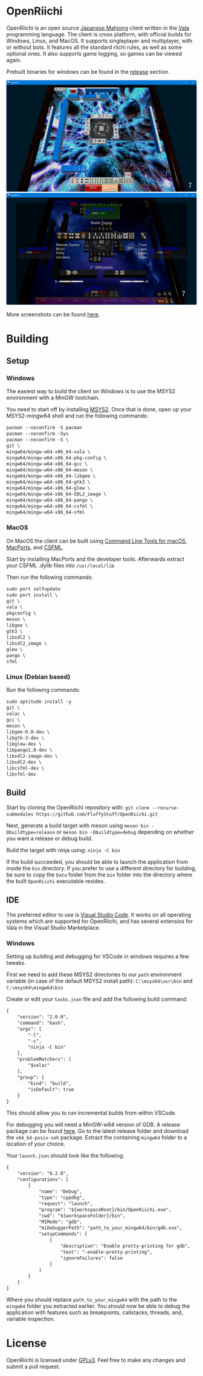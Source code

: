 # OpenRiichi

OpenRiichi is an open source [Japanese Mahjong](https://en.wikipedia.org/wiki/Japanese_Mahjong)
client written in the [Vala](https://wiki.gnome.org/Projects/Vala) programming language.
The client is cross platform, with official builds for Windows, Linux, and MacOS. It supports singleplayer and multiplayer, with or without bots.
It features all the standard riichi rules, as well as some optional ones. It also supports game logging, so games can be viewed again.

Prebuilt binaries for windows can be found in the [release](https://github.com/FluffyStuff/OpenRiichi/releases) section.

<div style="text-align:center">
<img src ="https://raw.githubusercontent.com/FluffyStuff/riichi-data/master/screenshots/screenshot1.png" />
<img src ="https://raw.githubusercontent.com/FluffyStuff/riichi-data/master/screenshots/screenshot5.png" />
</div>

More screenshots can be found [here](https://github.com/FluffyStuff/riichi-data).

# Building

## Setup

### Windows

The easiest way to build the client on Windows is to use the MSYS2 environment with a MinGW toolchain.

You need to start off by installing [MSYS2](https://msys2.github.io).
Once that is done, open up your MSYS2-mingw64 shell and run the following commands:

```
pacman --noconfirm -S pacman
pacman --noconfirm -Syu
pacman --noconfirm -S \
git \
mingw64/mingw-w64-x86_64-vala \
mingw64/mingw-w64-x86_64-pkg-config \
mingw64/mingw-w64-x86_64-gcc \
mingw64/mingw-w64-x86_64-meson \
mingw64/mingw-w64-x86_64-libgee \
mingw64/mingw-w64-x86_64-gtk3 \
mingw64/mingw-w64-x86_64-glew \
mingw64/mingw-w64-x86_64-SDL2_image \
mingw64/mingw-w64-x86_64-pango \
mingw64/mingw-w64-x86_64-csfml \
mingw64/mingw-w64-x86_64-sfml
```

### MacOS

On MacOS the client can be built using [Command Line Tools for macOS](https://developer.apple.com/download/more),
[MacPorts](https://www.macports.org/install.php), and [CSFML](http://www.sfml-dev.org/download/csfml).

Start by installing MacPorts and the developer tools. Afterwards extract your CSFML .dylib files into `/usr/local/lib`

Then run the following commands:
```
sudo port selfupdate
sudo port install \
git \
vala \
pkgconfig \
meson \
libgee \
gtk3 \
libsdl2 \
libsdl2_image \
glew \
pango \
sfml
```

### Linux (Debian based)

Run the following commands:
```
sudo aptitude install -y
git \
valac \
gcc \
meson \
libgee-0.8-dev \
libgtk-3-dev \
libglew-dev \
libpango1.0-dev \
libsdl2-image-dev \
libsdl2-dev \
libcsfml-dev \
libsfml-dev
```

## Build

Start by cloning the OpenRiichi repository with: ```git clone --recurse-submodules https://github.com/FluffyStuff/OpenRiichi.git```

Next, generate a build target with meson using `meson bin -Dbuildtype=release` or `meson bin -Dbuildtype=debug` depending on whether you want a release or debug build.

Build the target with ninja using: `ninja -C bin`

If the build succeeded, you should be able to launch the application from inside the `bin` directory.
If you prefer to use a different directory for building, be sure to copy the `Data` folder from the `bin` folder into the directory where the built `OpenRiichi` executable resides.

## IDE

The preferred editor to use is [Visual Studio Code](https://code.visualstudio.com).
It works on all operating systems which are supported for OpenRiichi, and has several extensios for Vala in the Visual Studio Marketplace.

### Windows

Setting up building and debugging for VSCode in windows requires a few tweaks. 

First we need to add these MSYS2 directories to our `path` environment variable (in case of the default MSYS2 install path): `C:\msys64\usr\bin` and `C:\msys64\mingw64\bin`

Create or edit your `tasks.json` file and add the following build command:
```
{
    "version": "2.0.0",
    "command": "bash",
    "args": [
        "-l",
        "-c",
        "ninja -C bin"
    ],
    "problemMatchers": [
        "$valac"
    ],
    "group": {
        "kind": "build",
        "isDefault": true
    }
}
```

This should allow you to run incremental builds from within VSCode.

For debugging you will need a MinGW-w64 version of GDB. A release package can be found [here](https://sourceforge.net/projects/mingw-w64/files/Toolchains%20targetting%20Win64/Personal%20Builds/mingw-builds). Go to the latest release folder and download the `x64_64-posix-seh` package. Extract the containing `mingw64` folder to a location of your choice.

Your `launch.json` should look like the following:
```
{
    "version": "0.2.0",
    "configurations": [
        {
            "name": "Debug",
            "type": "cppdbg",
            "request": "launch",
            "program": "${workspaceRoot}/bin/OpenRiichi.exe",
            "cwd": "${workspaceFolder}/bin",
            "MIMode": "gdb",
            "miDebuggerPath": "path_to_your_mingw64/bin/gdb.exe",
            "setupCommands": [
                {
                    "description": "Enable pretty-printing for gdb",
                    "text": "-enable-pretty-printing",
                    "ignoreFailures": false
                }
            ]
        }
    ]
}
```

Where you should replace `path_to_your_mingw64` with the path to the `mingw64` folder you extracted earlier. You should now be able to debug the application with features such as breakpoints, callstacks, threads, and, variable inspection.

# License

OpenRiichi is licensed under [GPLv3](https://www.gnu.org/licenses/quick-guide-gplv3.en.html).
Feel free to make any changes and submit a pull request.
